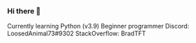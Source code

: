 ### Hi there 👋

Currently learning Python (v3.9) 
Beginner programmer
Discord: LoosedAnimal73#9302
StackOverflow: BradTFT
